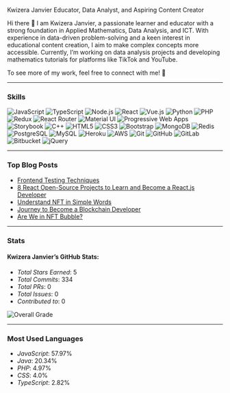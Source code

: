 Kwizera Janvier
Educator, Data Analyst, and Aspiring Content Creator

Hi there 👋
I am Kwizera Janvier, a passionate learner and educator with a strong foundation in Applied Mathematics, Data Analysis, and ICT. With experience in data-driven problem-solving and a keen interest in educational content creation, I aim to make complex concepts more accessible. Currently, I’m working on data analysis projects and developing mathematics tutorials for platforms like TikTok and YouTube.

To see more of my work, feel free to connect with me! 🚀

---

### Skills
![JavaScript](https://img.shields.io/badge/-JavaScript-yellow?style=flat-square&logo=javascript&logoColor=white)
![TypeScript](https://img.shields.io/badge/-TypeScript-blue?style=flat-square&logo=typescript&logoColor=white)
![Node.js](https://img.shields.io/badge/-Node.js-green?style=flat-square&logo=node.js&logoColor=white)
![React](https://img.shields.io/badge/-React-blue?style=flat-square&logo=react&logoColor=white)
![Vue.js](https://img.shields.io/badge/-Vue.js-green?style=flat-square&logo=vue.js&logoColor=white)
![Python](https://img.shields.io/badge/-Python-blue?style=flat-square&logo=python&logoColor=white)
![PHP](https://img.shields.io/badge/-PHP-purple?style=flat-square&logo=php&logoColor=white)
![Redux](https://img.shields.io/badge/-Redux-purple?style=flat-square&logo=redux&logoColor=white)
![React Router](https://img.shields.io/badge/-React%20Router-red?style=flat-square&logo=react-router&logoColor=white)
![Material UI](https://img.shields.io/badge/-Material%20UI-blue?style=flat-square&logo=mui&logoColor=white)
![Progressive Web Apps](https://img.shields.io/badge/-Progressive%20Web%20Apps-green?style=flat-square)
![Storybook](https://img.shields.io/badge/-Storybook-pink?style=flat-square&logo=storybook&logoColor=white)
![C++](https://img.shields.io/badge/-C++-blue?style=flat-square&logo=cplusplus&logoColor=white)
![HTML5](https://img.shields.io/badge/-HTML5-orange?style=flat-square&logo=html5&logoColor=white)
![CSS3](https://img.shields.io/badge/-CSS3-blue?style=flat-square&logo=css3&logoColor=white)
![Bootstrap](https://img.shields.io/badge/-Bootstrap-purple?style=flat-square&logo=bootstrap&logoColor=white)
![MongoDB](https://img.shields.io/badge/-MongoDB-green?style=flat-square&logo=mongodb&logoColor=white)
![Redis](https://img.shields.io/badge/-Redis-red?style=flat-square&logo=redis&logoColor=white)
![PostgreSQL](https://img.shields.io/badge/-PostgreSQL-blue?style=flat-square&logo=postgresql&logoColor=white)
![MySQL](https://img.shields.io/badge/-MySQL-orange?style=flat-square&logo=mysql&logoColor=white)
![Heroku](https://img.shields.io/badge/-Heroku-purple?style=flat-square&logo=heroku&logoColor=white)
![AWS](https://img.shields.io/badge/-AWS-orange?style=flat-square&logo=amazonaws&logoColor=white)
![Git](https://img.shields.io/badge/-Git-orange?style=flat-square&logo=git&logoColor=white)
![GitHub](https://img.shields.io/badge/-GitHub-black?style=flat-square&logo=github&logoColor=white)
![GitLab](https://img.shields.io/badge/-GitLab-orange?style=flat-square&logo=gitlab&logoColor=white)
![Bitbucket](https://img.shields.io/badge/-Bitbucket-blue?style=flat-square&logo=bitbucket&logoColor=white)
![jQuery](https://img.shields.io/badge/-jQuery-blue?style=flat-square&logo=jquery&logoColor=white)

---

### Top Blog Posts
- [Frontend Testing Techniques](#)
- [8 React Open-Source Projects to Learn and Become a React.js Developer](#)
- [Understand NFT in Simple Words](#)
- [Journey to Become a Blockchain Developer](#)
- [Are We in NFT Bubble?](#)

---

### Stats
#### Kwizera Janvier’s GitHub Stats:
- *Total Stars Earned*: 5  
- *Total Commits*: 334  
- *Total PRs*: 0  
- *Total Issues*: 0  
- *Contributed to*: 0  

![Overall Grade](https://img.shields.io/badge/-A%2B-green?style=for-the-badge)

---

### Most Used Languages
- *JavaScript*: 57.97%  
- *Java*: 20.34%  
- *PHP*: 4.97%  
- *CSS*: 4.0%  
- *TypeScript*: 2.82%
